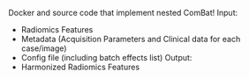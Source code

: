 Docker and source code that implement nested ComBat!
Input: 
  - Radiomics Features
  - Metadata (Acquisition Parameters and Clinical data for each case/image)
  - Config file (including batch effects list)
Output:
  - Harmonized Radiomics Features
